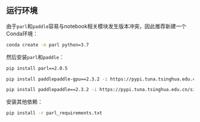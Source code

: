 ## 运行环境

由于```parl```和```paddle```容易与notebook相关模块发生版本冲突，因此推荐新建一个Conda环境：
```bash
conda create -n parl python=3.7
```

然后安装```parl```和```paddle```：
```bash
pip install parl==2.0.5

pip install paddlepaddle-gpu==2.3.2 -i https://pypi.tuna.tsinghua.edu.cn/simple

pip install paddlepaddle==2.3.2 -i https://pypi.tuna.tsinghua.edu.cn/simple
```
安装其他依赖：
```bash
pip install -r parl_requirements.txt
```